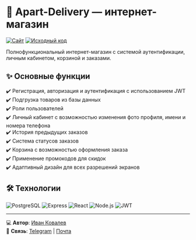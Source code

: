 # 🏪 Apart-Delivery — интернет-магазин

[![Сайт](https://img.shields.io/badge/-Сайт-1E88E5?style=for-the-badge)](https://apart-delivery.ru/)
[![Исходный код](https://img.shields.io/badge/-ИСХОДНЫЙ_КОД-181717?style=for-the-badge&logo=github&logoColor=white)](https://github.com/ivkovalevv/apart-delivery)

Полнофункциональный интернет-магазин с системой аутентификации, личным кабинетом, корзиной и заказами.

## ✨ Основные функции

✔️ Регистрация, авторизация и аутентификация с использованием JWT  
✔️ Подгрузка товаров из базы данных  
✔️ Роли пользователей  
✔️ Личный кабинет с возможностью изменения фото профиля, имени и номера телефона  
✔️ История предыдущих заказов  
✔️ Система статусов заказов  
✔️ Корзина с возможностью оформления заказа  
✔️ Применение промокодов для скидок  
✔️ Адаптивный дизайн для всех разрешений экранов  

## 🛠 Технологии

![PostgreSQL](https://img.shields.io/badge/-PostgreSQL-4169E1?style=for-the-badge&logo=postgresql&logoColor=white)
![Express](https://img.shields.io/badge/-Express-000000?style=for-the-badge&logo=express&logoColor=white)
![React](https://img.shields.io/badge/-React-61DAFB?style=for-the-badge&logo=react&logoColor=black)
![Node.js](https://img.shields.io/badge/-Node.js-339933?style=for-the-badge&logo=node.js&logoColor=white)
![JWT](https://img.shields.io/badge/-JWT-000000?style=for-the-badge&logo=json-web-tokens&logoColor=white)

---

💻 **Автор**: [Иван Ковалев](https://kovalev-site.ru)  
📩 **Связь**: [Telegram](https://t.me/x_kovalev) | [Почта](mailto:ivkovalevv@gmail.ru)
